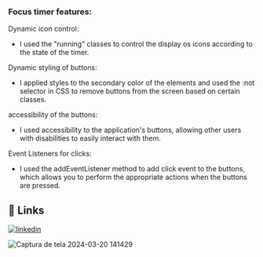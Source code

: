 
### Focus timer features:



Dynamic icon control:

- I used the "running" classes to control the display os icons according to the state of the timer.

Dynamic styling of buttons:

- I applied styles to the secondary color of the elements and used the :not selector in CSS to remove buttons from the screen based on certain classes.

accessibility of the buttons:

- I used accessibility to the application's buttons, allowing other users with disabilities to easily interact with them.

Event Listeners for clicks:

- I used the addEventListener method to add click event to the buttons, which allows you to perform the appropriate actions when the buttons are pressed.


## 🔗 Links

[![linkedin](https://img.shields.io/badge/linkedin-0A66C2?style=for-the-badge&logo=linkedin&logoColor=white)](https://www.linkedin.com/in/karine-prates-7202a1219)

![Captura de tela 2024-03-20 141429](https://github.com/Karineprates/FocusTimer-2.0/assets/148368284/88c4315b-2462-4c28-bb02-764e03ad3f52)


